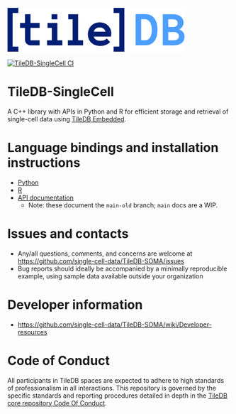 <a href="https://tiledb.com"><img src="https://github.com/TileDB-Inc/TileDB/raw/dev/doc/source/_static/tiledb-logo_color_no_margin_@4x.png" alt="TileDB logo" width="400"></a>

[![TileDB-SingleCell CI](https://github.com/single-cell-data/TileDB-SingleCell/actions/workflows/ci.yml/badge.svg)](https://github.com/single-cell-data/TileDB-SingleCell/actions/workflows/ci.yml)

# TileDB-SingleCell

A C++ library with APIs in Python and R for efficient storage and retrieval of single-cell data using [TileDB Embedded][tiledb].

# Language bindings and installation instructions

* [Python](https://github.com/single-cell-data/TileDB-SOMA/tree/main/apis/python)
* [R](https://github.com/single-cell-data/TileDB-SOMA/tree/main/apis/r)
* [API documentation](https://tiledb-inc-tiledb-soma.readthedocs-hosted.com/en/latest/)
  * Note: these document the `main-old` branch; `main` docs are a WIP.

# Issues and contacts

* Any/all questions, comments, and concerns are welcome at https://github.com/single-cell-data/TileDB-SOMA/issues
* Bug reports should ideally be accompanied by a minimally reproducible example, using sample data available outside your organization

# Developer information

* https://github.com/single-cell-data/TileDB-SOMA/wiki/Developer-resources

# Code of Conduct

All participants in TileDB spaces are expected to adhere to high standards of
professionalism in all interactions. This repository is governed by the
specific standards and reporting procedures detailed in depth in the
[TileDB core repository Code Of Conduct](
https://github.com/TileDB-Inc/TileDB/blob/dev/CODE_OF_CONDUCT.md).

<!-- links -->
[tiledb]: https://github.com/TileDB-Inc/TileDB
